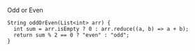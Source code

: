 Odd or Even

    String oddOrEven(List<int> arr) {
      int sum = arr.isEmpty ? 0 : arr.reduce((a, b) => a + b);
      return sum % 2 == 0 ? "even" : "odd";
    }
